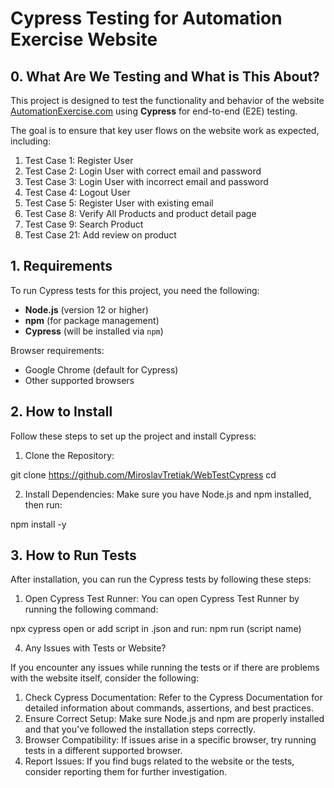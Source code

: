 # Cypress Testing for Automation Exercise Website

## 0. What Are We Testing and What is This About?

This project is designed to test the functionality and behavior of the website [AutomationExercise.com](https://www.automationexercise.com/) using **Cypress** for end-to-end (E2E) testing.

The goal is to ensure that key user flows on the website work as expected, including:

1. Test Case 1: Register User
2. Test Case 2: Login User with correct email and password
3. Test Case 3: Login User with incorrect email and password
4. Test Case 4: Logout User
5. Test Case 5: Register User with existing email
6. Test Case 8: Verify All Products and product detail page
7. Test Case 9: Search Product
8. Test Case 21: Add review on product

## 1. Requirements

To run Cypress tests for this project, you need the following:

- **Node.js** (version 12 or higher)
- **npm** (for package management)
- **Cypress** (will be installed via `npm`)

Browser requirements:
- Google Chrome (default for Cypress)
- Other supported browsers

## 2. How to Install

Follow these steps to set up the project and install Cypress:

1. Clone the Repository:

git clone <https://github.com/MiroslavTretiak/WebTestCypress>
cd <repository-folder>

2. Install Dependencies: Make sure you have Node.js and npm installed, then run:

npm install -y

## 3. How to Run Tests

After installation, you can run the Cypress tests by following these steps:

1. Open Cypress Test Runner: You can open Cypress Test Runner by running the following command:

npx cypress open 
or add script in .json and run:
npm run (script name)

4. Any Issues with Tests or Website?

If you encounter any issues while running the tests or if there are problems with the website itself, consider the following:

1. Check Cypress Documentation: Refer to the Cypress Documentation for detailed information about commands, assertions, and best practices.
2. Ensure Correct Setup: Make sure Node.js and npm are properly installed and that you've followed the installation steps correctly.
3. Browser Compatibility: If issues arise in a specific browser, try running tests in a different supported browser.
4. Report Issues: If you find bugs related to the website or the tests, consider reporting them for further investigation.
 